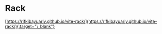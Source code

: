 # Rack

[https://rifkibayuariy.github.io/vite-rack/](https://rifkibayuariy.github.io/vite-rack/){:target="\_blank"}
